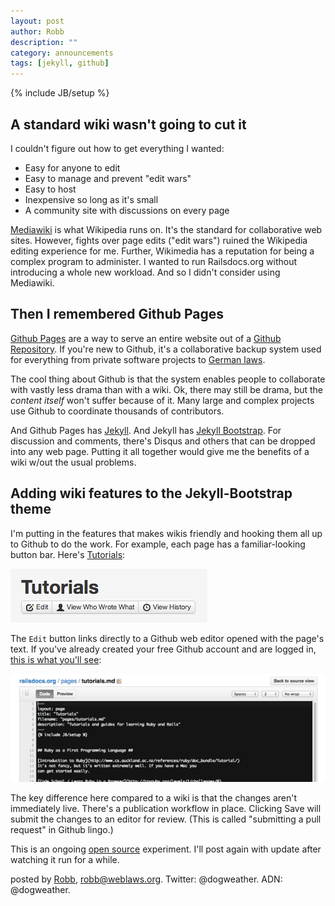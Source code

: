 ```yaml
---
layout: post
author: Robb
description: ""
category: announcements
tags: [jekyll, github]
---
```

{% include JB/setup %}


## A standard wiki wasn't going to cut it ##

I couldn't figure out how to get everything I wanted:

* Easy for anyone to edit
* Easy to manage and prevent "edit wars"
* Easy to host
* Inexpensive so long as it's small
* A community site with discussions on every page

[Mediawiki](http://www.mediawiki.org/wiki/MediaWiki) is what Wikipedia
runs on. It's the standard for collaborative web sites. However,
fights over page edits ("edit wars") ruined the Wikipedia editing
experience for me. Further, Wikimedia has a reputation for being a
complex program to administer. I wanted to run Railsdocs.org without
introducing a whole new workload. And so I didn't consider using
Mediawiki.

## Then I remembered Github Pages ##

[Github Pages](http://pages.github.com/) are a way to serve an entire
website out of a [Github Repository](https://github.com/). If you're
new to Github, it's a collaborative backup system used for everything
from private software projects to
[German laws](https://github.com/bundestag/gesetze). 

The cool thing about Github is that the system enables people to
collaborate with vastly less drama than with a wiki. Ok, there may
still be drama, but the *content itself* won't suffer because of it.
Many large and complex projects use Github to coordinate thousands of
contributors.

And Github Pages has
[Jekyll](https://help.github.com/articles/using-jekyll-with-pages).
And Jekyll has [Jekyll Bootstrap](http://jekyllbootstrap.com/). For
discussion and comments, there's Disqus and others that can be dropped
into any web page. Putting it all together would give me the benefits
of a wiki w/out the usual problems.


## Adding wiki features to the Jekyll-Bootstrap theme ##

I'm putting in the features that makes wikis friendly and hooking them
all up to Github to do the work. For example, each page has a
familiar-looking button bar. Here's
[Tutorials](/pages/tutorials.html):

![Edit Button](/images/unwiki-button-bar-screenshot.png)

The `Edit` button links directly to a Github web editor opened with
the page's text. If you've already created your free Github account
and are logged in,
[this is what you'll see](https://github.com/dogweather/railsdocs.org/edit/gh-pages/pages/tutorials.md):

![Page Editor](/images/edit-window-screenshot.png)

The key difference here compared to a wiki is that the changes aren't
immediately live. There's a publication workflow in place. Clicking
Save will submit the changes to an editor for review. (This is called
"submitting a pull request" in Github lingo.)

This is an ongoing
[open source](https://github.com/dogweather/railsdocs.org/tree/gh-pages)
experiment. I'll post again with update after watching it run for a
while.



posted by [Robb](http://www.weblaws.org/robb/about), robb@weblaws.org.
Twitter: @dogweather. ADN: @dogweather.
